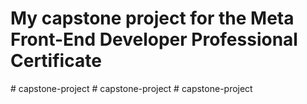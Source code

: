 # My capstone project for the Meta Front-End Developer Professional Certificate
#   c a p s t o n e - p r o j e c t  
 #   c a p s t o n e - p r o j e c t  
 #   c a p s t o n e - p r o j e c t  
 